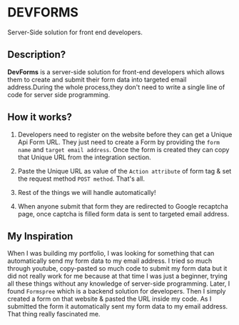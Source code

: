 # DEVFORMS
  Server-Side solution for front end developers.
 
## Description?
  **DevForms** is a server-side solution for front-end developers which allows them to create and submit their form data into targeted email address.During the whole process,they don't need to write a single line of code for server side programming.
 
## How it works?
  1. Developers need to register on the website before they can get a Unique Api Form URL. They just need to create a Form by providing the `form name` and `target email address`. Once the form is created they can copy that Unique URL from the integration section.
 
  2. Paste the Unique URL as value of the `Action attribute` of form tag & set the request method `POST method`. That's all.
 
  3. Rest of the things we will handle automatically!
 
  4. When anyone submit that form they are redirected to Google recaptcha page, once captcha is filled form data is sent to targeted email address.
 
## My Inspiration
  When I was building my portfolio, I was looking for something that can automatically send my form data to my email address. I tried so much through youtube, copy-pasted so much code to submit my form data but it did not really work for me because at that time I was just a beginner, trying all these things without any knowledge of server-side programming.
  Later, I found `Formspree` which is a backend solution for developers. Then I simply created a form on that website & pasted the URL inside my code. As I submitted the form it automatically sent my form data to my email address. That thing really fascinated me.
